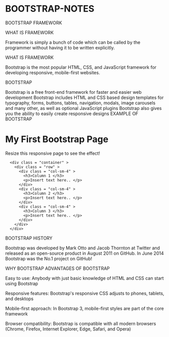 # BOOTSTRAP-NOTES

BOOTSTRAP FRAMEWORK

WHAT IS FRAMEWORK

Framework is simply a bunch of code which can be called by the programmer without having it to be written explicitly.

WHAT IS FRAMEWORK

Bootstrap is the most popular HTML, CSS, and JavaScript framework for developing responsive, mobile-first websites.


BOOTSTRAP

Bootstrap is a free front-end framework for faster and easier web development
Bootstrap includes HTML and CSS based design templates for typography, forms, buttons, tables, navigation, modals, image carousels and many other, as well as optional JavaScript plugins
Bootstrap also gives you the ability to easily create responsive designs
EXAMPLE OF BOOTSTRAP

<div class = "jumbotron text-center" >
        <h1>My First Bootstrap Page</h1>
        <p>Resize this responsive page to see the effect! </p>
 </div>
      
      <div class = "container" >
        <div class = "row" >
          <div class = "col-sm-4" >
            <h3>Column 1 </h3>
            <p>Insert text here.. </p>
          </div>
          <div class = "col-sm-4" >
            <h3>Column 2 </h3>
            <p>Insert text here.. </p>
          </div>
          <div class = "col-sm-4" >
            <h3>Column 3 </h3>
            <p>Insert text here.. </p>
          </div>
        </div>
      </div>


BOOTSTRAP HISTORY

Bootstrap was developed by Mark Otto and Jacob Thornton at Twitter and released as an open-source product in August 2011 on GitHub.
In June 2014 Bootstrap was the No.1 project on GitHub!

WHY BOOTSTRAP
ADVANTAGES OF BOOTSTRAP

Easy to use: Anybody with just basic knowledge of HTML and CSS can start using Bootstrap

Responsive features: Bootstrap's responsive CSS adjusts to phones, tablets, and desktops

Mobile-first approach: In Bootstrap 3, mobile-first styles are part of the core framework

Browser compatibility: Bootstrap is compatible with all modern browsers (Chrome, Firefox, Internet Explorer, Edge, Safari, and Opera)
